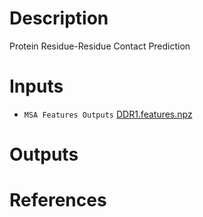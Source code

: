 # Description 

Protein Residue-Residue Contact Prediction

# Inputs

* `MSA Features Outputs` [DDR1.features.npz](https://docs.ad3.io/media/apps/protein_contactmaps/examples/input/DDR1.features.npz)

# Outputs

# References
